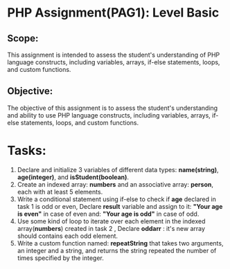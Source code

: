 # PHP Assignment(PAG1): Level Basic
## Scope:
This assignment is intended to assess the student's understanding of PHP language constructs, including variables, arrays, if-else statements, loops, and custom functions.
## Objective:
The objective of this assignment is to assess the student's understanding and ability to use PHP language constructs, including variables, arrays, if-else statements, loops, and custom functions.
# Tasks:
1. Declare and initialize 3 variables of different data types: **name(string)**, **age(integer)**, and **isStudent(boolean)**.
2. Create an indexed array: **numbers**  and an associative array: **person**, each with at least 5 elements.
3. Write a conditional statement using if-else to check if **age** declared in task 1 is odd or even, Declare **result** variable and assign to it: **"Your age is even"** in case of even and: **"Your age is odd"** in case of odd.
4. Use some kind of loop to iterate over each element in the indexed array(**numbers**) created in task 2 , Declare **oddarr** : it's new array should contains each odd element.
5. Write a custom function named: **repeatString** that takes two arguments, an integer and a string, and returns the string repeated the number of times specified by the integer.
